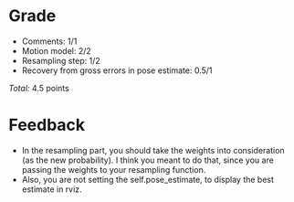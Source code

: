 Grade
=====

* Comments: 1/1
* Motion model: 2/2
* Resampling step: 1/2
* Recovery from gross errors in pose estimate: 0.5/1

_Total:_ 4.5 points

Feedback
========

- In the resampling part, you should take the weights into consideration (as the new probability). I think you meant to do that, since you are passing the weights to your resampling function. 
- Also, you are not setting the self.pose_estimate, to display the best estimate in rviz.